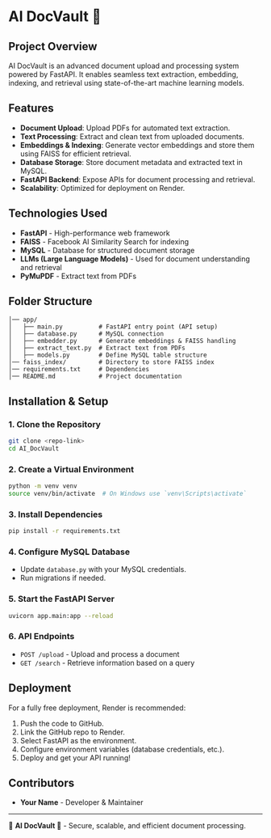 # AI DocVault 🔐

## Project Overview
AI DocVault is an advanced document upload and processing system powered by FastAPI. It enables seamless text extraction, embedding, indexing, and retrieval using state-of-the-art machine learning models.

## Features
- **Document Upload**: Upload PDFs for automated text extraction.
- **Text Processing**: Extract and clean text from uploaded documents.
- **Embeddings & Indexing**: Generate vector embeddings and store them using FAISS for efficient retrieval.
- **Database Storage**: Store document metadata and extracted text in MySQL.
- **FastAPI Backend**: Expose APIs for document processing and retrieval.
- **Scalability**: Optimized for deployment on Render.

## Technologies Used
- **FastAPI** - High-performance web framework
- **FAISS** - Facebook AI Similarity Search for indexing
- **MySQL** - Database for structured document storage
- **LLMs (Large Language Models)** - Used for document understanding and retrieval
- **PyMuPDF** - Extract text from PDFs

## Folder Structure
```
│── app/
│   ├── main.py          # FastAPI entry point (API setup)
│   ├── database.py      # MySQL connection
│   ├── embedder.py      # Generate embeddings & FAISS handling
│   ├── extract_text.py  # Extract text from PDFs
│   ├── models.py        # Define MySQL table structure
│── faiss_index/         # Directory to store FAISS index
│── requirements.txt     # Dependencies
│── README.md            # Project documentation
```

## Installation & Setup
### 1. Clone the Repository
```bash
git clone <repo-link>
cd AI_DocVault
```

### 2. Create a Virtual Environment
```bash
python -m venv venv
source venv/bin/activate  # On Windows use `venv\Scripts\activate`
```

### 3. Install Dependencies
```bash
pip install -r requirements.txt
```

### 4. Configure MySQL Database
- Update `database.py` with your MySQL credentials.
- Run migrations if needed.

### 5. Start the FastAPI Server
```bash
uvicorn app.main:app --reload
```

### 6. API Endpoints
- `POST /upload` - Upload and process a document
- `GET /search` - Retrieve information based on a query

## Deployment
For a fully free deployment, Render is recommended:
1. Push the code to GitHub.
2. Link the GitHub repo to Render.
3. Select FastAPI as the environment.
4. Configure environment variables (database credentials, etc.).
5. Deploy and get your API running!

## Contributors
- **Your Name** - Developer & Maintainer

---
🚀 **AI DocVault 🔐** - Secure, scalable, and efficient document processing.

